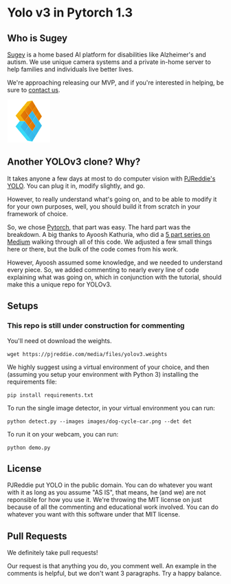 # Yolo v3 in Pytorch 1.3

## Who is Sugey

[Sugey](https://sugeyone.com) is a home based AI platform for disabilities like Alzheimer's and autism. We use unique camera systems and a private in-home server to help families and individuals live better lives.

We're approaching releasing our MVP, and if you're interested in helping, be sure to [contact us](https://sugeyone.com/contact).

<img src="images/sugey-logo.png" data-canonical-src="images/sugey-logo.png" width="100" height="100" />

## Another YOLOv3 clone? Why?

It takes anyone a few days at most to do computer vision with [PJReddie's YOLO](https://pjreddie.com/darknet/yolo/). You can plug it in, modify slightly, and go.

However, to really understand what's going on, and to be able to modify it for your own purposes, well, you should build it from scratch in your framework of choice.

So, we chose [Pytorch](https://pytorch.org/), that part was easy. The hard part was the breakdown. A big thanks to Ayoosh Kathuria, who did a [5 part series on Medium](https://blog.paperspace.com/how-to-implement-a-yolo-object-detector-in-pytorch/) walking through all of this code. We adjusted a few small things here or there, but the bulk of the code comes from his work.

However, Ayoosh assumed some knowledge, and we needed to understand every piece. So, we added commenting to nearly every line of code explaining what was going on, which in conjunction with the tutorial, should make this a unique repo for YOLOv3.

## Setups

### This repo is still under construction for commenting

You'll need ot download the weights.

```
wget https://pjreddie.com/media/files/yolov3.weights
```

We highly suggest using a virtual environment of your choice, and then (assuming you setup your environment with Python 3) installing the requirements file:

```
pip install requirements.txt
```

To run the single image detector, in your virtual environment you can run:

```
python detect.py --images images/dog-cycle-car.png --det det
```

To run it on your webcam, you can run:

```
python demo.py
```

## License

PJReddie put YOLO in the public domain. You can do whatever you
want with it as long as you assume "AS IS", that means, he (and we) are not reponsible for how you use it. We're throwing the MIT license on just because of all the commenting and educational work involved. You can do whatever you want with this software under that MIT license.

## Pull Requests

We definitely take pull requests!

Our request is that anything you do, you comment well. An example in the comments is helpful, but we don't want 3 paragraphs. Try a happy balance.
